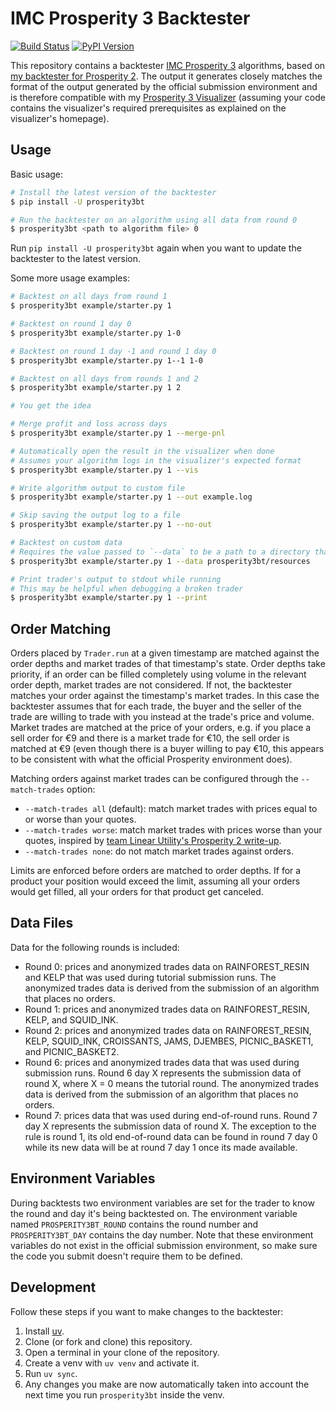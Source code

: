 # IMC Prosperity 3 Backtester

[![Build Status](https://github.com/jmerle/imc-prosperity-3-backtester/workflows/Build/badge.svg)](https://github.com/jmerle/imc-prosperity-3-backtester/actions/workflows/build.yml)
[![PyPI Version](https://img.shields.io/pypi/v/prosperity3bt)](https://pypi.org/project/prosperity3bt/)

This repository contains a backtester [IMC Prosperity 3](https://prosperity.imc.com/) algorithms, based on [my backtester for Prosperity 2](https://github.com/jmerle/imc-prosperity-2-backtester). The output it generates closely matches the format of the output generated by the official submission environment and is therefore compatible with my [Prosperity 3 Visualizer](https://github.com/jmerle/imc-prosperity-3-visualizer) (assuming your code contains the visualizer's required prerequisites as explained on the visualizer's homepage).

## Usage

Basic usage:
```sh
# Install the latest version of the backtester
$ pip install -U prosperity3bt

# Run the backtester on an algorithm using all data from round 0
$ prosperity3bt <path to algorithm file> 0
```

Run `pip install -U prosperity3bt` again when you want to update the backtester to the latest version.

Some more usage examples:
```sh
# Backtest on all days from round 1
$ prosperity3bt example/starter.py 1

# Backtest on round 1 day 0
$ prosperity3bt example/starter.py 1-0

# Backtest on round 1 day -1 and round 1 day 0
$ prosperity3bt example/starter.py 1--1 1-0

# Backtest on all days from rounds 1 and 2
$ prosperity3bt example/starter.py 1 2

# You get the idea

# Merge profit and loss across days
$ prosperity3bt example/starter.py 1 --merge-pnl

# Automatically open the result in the visualizer when done
# Assumes your algorithm logs in the visualizer's expected format
$ prosperity3bt example/starter.py 1 --vis

# Write algorithm output to custom file
$ prosperity3bt example/starter.py 1 --out example.log

# Skip saving the output log to a file
$ prosperity3bt example/starter.py 1 --no-out

# Backtest on custom data
# Requires the value passed to `--data` to be a path to a directory that is similar in structure to https://github.com/jmerle/imc-prosperity-3-backtester/tree/master/prosperity3bt/resources
$ prosperity3bt example/starter.py 1 --data prosperity3bt/resources

# Print trader's output to stdout while running
# This may be helpful when debugging a broken trader
$ prosperity3bt example/starter.py 1 --print
```

## Order Matching

Orders placed by `Trader.run` at a given timestamp are matched against the order depths and market trades of that timestamp's state. Order depths take priority, if an order can be filled completely using volume in the relevant order depth, market trades are not considered. If not, the backtester matches your order against the timestamp's market trades. In this case the backtester assumes that for each trade, the buyer and the seller of the trade are willing to trade with you instead at the trade's price and volume. Market trades are matched at the price of your orders, e.g. if you place a sell order for €9 and there is a market trade for €10, the sell order is matched at €9 (even though there is a buyer willing to pay €10, this appears to be consistent with what the official Prosperity environment does).

Matching orders against market trades can be configured through the `--match-trades` option:
- `--match-trades all` (default): match market trades with prices equal to or worse than your quotes.
- `--match-trades worse`: match market trades with prices worse than your quotes, inspired by [team Linear Utility's Prosperity 2 write-up](https://github.com/ericcccsliu/imc-prosperity-2).
- `--match-trades none`: do not match market trades against orders.

Limits are enforced before orders are matched to order depths. If for a product your position would exceed the limit, assuming all your orders would get filled, all your orders for that product get canceled.

## Data Files

Data for the following rounds is included:
- Round 0: prices and anonymized trades data on RAINFOREST_RESIN and KELP that was used during tutorial submission runs. The anonymized trades data is derived from the submission of an algorithm that places no orders.
- Round 1: prices and anonymized trades data on RAINFOREST_RESIN, KELP, and SQUID_INK.
- Round 2: prices and anonymized trades data on RAINFOREST_RESIN, KELP, SQUID_INK, CROISSANTS, JAMS, DJEMBES, PICNIC_BASKET1, and PICNIC_BASKET2.
- Round 6: prices and anonymized trades data that was used during submission runs. Round 6 day X represents the submission data of round X, where X = 0 means the tutorial round. The anonymized trades data is derived from the submission of an algorithm that places no orders.
- Round 7: prices data that was used during end-of-round runs. Round 7 day X represents the submission data of round X. The exception to the rule is round 1, its old end-of-round data can be found in round 7 day 0 while its new data will be at round 7 day 1 once its made available.

## Environment Variables

During backtests two environment variables are set for the trader to know the round and day it's being backtested on. The environment variable named `PROSPERITY3BT_ROUND` contains the round number and `PROSPERITY3BT_DAY` contains the day number. Note that these environment variables do not exist in the official submission environment, so make sure the code you submit doesn't require them to be defined.

## Development

Follow these steps if you want to make changes to the backtester:
1. Install [uv](https://docs.astral.sh/uv/).
2. Clone (or fork and clone) this repository.
3. Open a terminal in your clone of the repository.
4. Create a venv with `uv venv` and activate it.
5. Run `uv sync`.
6. Any changes you make are now automatically taken into account the next time you run `prosperity3bt` inside the venv.

